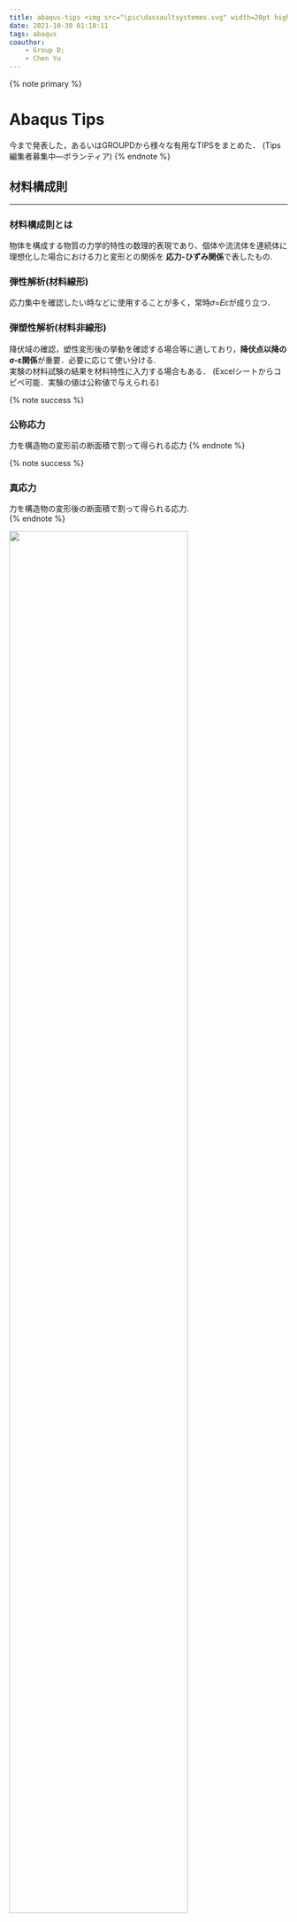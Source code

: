 ```yaml
---
title: abaqus-tips <img src="\pic\dassaultsystemes.svg" width=20pt hight=20pt>
date: 2021-10-30 01:10:11
tags: abaqus
coauthor: 
    - Group D;
    - Chen Yu
---
```


{% note primary %}
# Abaqus Tips 
今まで発表した，あるいはGROUPDから様々な有用なTIPSをまとめた．
(Tips編集者募集中―ボランティア)
{% endnote %}

<!-- more -->

## 材料構成則
--- 
### 材料構成則とは

物体を構成する物質の力学的特性の数理的表現であり、個体や流流体を連続体に理想化した場合における力と変形との関係を
**応力-ひずみ関係**で表したもの.   

### 弾性解析(材料線形)
応力集中を確認したい時などに使用することが多く，常時𝜎=𝐸𝜀が成り立つ．

### 弾塑性解析(材料非線形)
降伏域の確認，塑性変形後の挙動を確認する場合等に適しており，**降伏点以降のσ-ε関係**が重要．必要に応じて使い分ける.  
実験の材料試験の結果を材料特性に入力する場合もある．
(Excelシートからコピペ可能．実験の値は公称値で与えられる)

{% note success %}
### 公称応力
力を構造物の変形前の断面積で割って得られる応力
{% endnote %}

{% note success %}
### 真応力
力を構造物の変形後の断面積で割って得られる応力.  
{% endnote %}

<img src="https://cdn.jsdelivr.net/gh/ChenYu-K/bridgewiki@master/pic/abaqus/materials/stress.png" width="80%" />
<!-- ![stress](https://cdn.jsdelivr.net/gh/ChenYu-K/bridgewiki@master/pic/abaqus/materials/stress.png) -->

abaqusでは真応力-真ひずみで構成則を入力しなければならない．
<img src="https://cdn.jsdelivr.net/gh/ChenYu-K/bridgewiki@master/pic/abaqus/materials/step0.png" width="80%">
<!-- ![機械的⇒塑性⇒金属塑性](https://cdn.jsdelivr.net/gh/ChenYu-K/bridgewiki@master/pic/abaqus/materials/step0.png) -->

## 鋼材の構成則(弾塑性解析)の種類

### バイリニア型
レベル2地震動に対する耐震設計に際して，時刻歴応答解析に用いる構造用鋼材の構成則として最適
移動硬化則とともに適用されることが多い．
（解析上の利便性を考慮して作成された）
塑性ひずみが5%の範囲までを再現できる．(鋼・合成構造標準示方書(総則編)より)
高力ボルトなどの高張力鋼で伸びが小さい材料に適している．

### 降伏棚のあるひずみ硬化型モデル
弾性域，降伏棚，ひずみ硬化を有する構成則．
バイリニア型のものに比べて大きなひずみ領域まで適用できる．

<img src="https://cdn.jsdelivr.net/gh/ChenYu-K/bridgewiki@master/pic/abaqus/materials/mat1.png" width="80%" />

### 硬化則
多くの材料の降伏条件は、荷重の履歴と塑性ひずみの変化に依存する．
荷重による降伏条件の変化は硬化と呼ばれ、硬化則とはこれを規定したものである．塑性ひずみの進展に伴う降伏曲面の変化の仕方により、弾塑性材料の性質を特徴付けることができる．
(細かい話はゼミAで勉強してください)

<img src="https://cdn.jsdelivr.net/gh/ChenYu-K/bridgewiki@master/pic/abaqus/materials/mat2.png" width="80%" />
<img src="https://cdn.jsdelivr.net/gh/ChenYu-K/bridgewiki@master/pic/abaqus/materials/mat3.png" width="80%"/>
